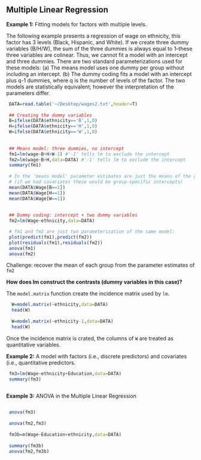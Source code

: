 ## Multiple Linear Regression

**Example 1:** Fitting models for factors with multiple levels.

The following example presents a regression of wage on ethnicity, this factor has 3 levels (Black, Hispanic, and White). 
If we create three dummy variables (B/H/W), the sum  of the three dummies is always equal to 1–these three variables are colinear. Thus, we cannot fit a model with an intercept and three dummies. There are two standard parameterizations used for these models: (a) The means model uses one dummy per group without including an intercept. (b) The dummy coding fits a model with an intercept plus q-1 dummies, where q is the number of levels of the factor. The two models are statistically equivalent; however the interpretation of the parameters differ.

```r
 DATA=read.table('~/Desktop/wages2.txt',header=T)
 
 ## Creating the dummy variables
 B=ifelse(DATA$ethnicity=='B',1,0)
 H=ifelse(DATA$ethnicity=='H',1,0)
 W=ifelse(DATA$ethnicity=='W',1,0)
 
 
 ## Means model: three dummies, no intercept
 fm1=lm(wage~B+H+W-1) #'-1' tells lm to exclude the intercept
 fm2=lm(wage~B+H,data=DATA) #'-1' tells lm to exclude the intercept
 summary(fm1)
 
 # In the 'means model' parameter estimates are just the means of the group 
 # (if we had covariates these would be group-specific intercepts)
 mean(DATA$Wage[B==1])
 mean(DATA$Wage[H==1])
 mean(DATA$Wage[W==1])
 
 
 ## Dummy coding: intercept + two dummy variables
 fm2=lm(Wage~ethnicity,data=DATA)

 # fm1 and fm2 are just two parameterization of the same model:
 plot(predict(fm1),predict(fm2))
 plot(residuals(fm1),residuals(fm2))
 anova(fm1)
 anova(fm2)
```

Challenge: recover the mean of each group from the parameter estimates of `fm2`

**How does lm construct the contrasts (dummy variables in this case)?**

The `model.matrix` function create the incidence matrix used by `lm`.

```r
  W=model.matrix(~ethnicity,data=DATA)
  head(W)
  
  W=model.matrix(~ethnicity-1,data=DATA)
  head(W)
```
Once the incidence matrix is crated, the columns of `W` are treated as quantitative variables.

**Example 2:** A model with factors (i.e., discrete predictors) and covariates (i.e., quantitative predictors.

```r
 fm3=lm(Wage~ethnicity+Education,data=DATA)
 summary(fm3)
 
```
**Example 3:** ANOVA in the Multiple Linear Regression

```r

 anova(fm3)
 
 anova(fm2,fm3)
 
 fm3b=m(Wage~Education+ethnicity,data=DATA)
 
 summary(fm3b)
 anova(fm2,fm3b)

```

